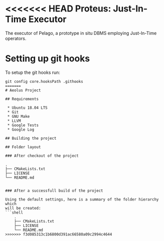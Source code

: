 <<<<<<< HEAD
Proteus: Just-In-Time Executor
================

The executor of Pelago, a prototype in situ DBMS employing Just-In-Time operators.

Setting up git hooks
========

To setup the git hooks run:
```
git config core.hooksPath .githooks
=======
# Aeolus Project

## Requirements

 * Ubuntu 18.04 LTS
 * Git
 * GNU Make
 * LLVM
 * Google Tests
 * Google Log

## Building the project

## Folder layout

### After checkout of the project

```
    .
    ├── CMakeLists.txt
    ├── LICENSE
    └── README.md
```

### After a successfull build of the project

Using the default settings, here is a summary of the folder hierarchy which
will be created:
```shell
    .
    ├── CMakeLists.txt
    ├── LICENSE
    └── README.md
>>>>>>> f3d085313c1b6800d391ac66580a09c2994c4644
```
